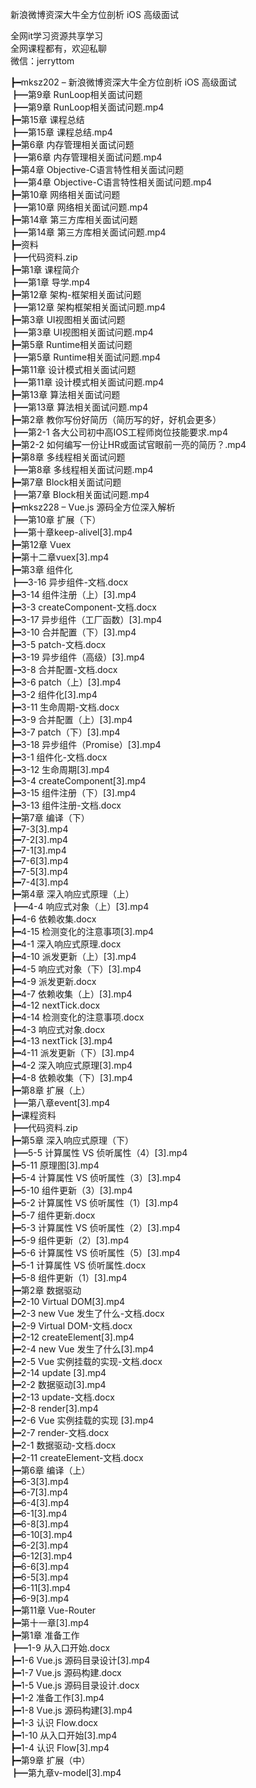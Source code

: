 新浪微博资深大牛全方位剖析 iOS 高级面试

全网it学习资源共享学习<br>全网课程都有，欢迎私聊<br>微信：jerryttom<br>

┣━mksz202 – 新浪微博资深大牛全方位剖析 iOS 高级面试<br> ┣━第9章 RunLoop相关面试问题<br> ┣━第9章 RunLoop相关面试问题.mp4<br> ┣━第15章 课程总结<br> ┣━第15章 课程总结.mp4<br> ┣━第6章 内存管理相关面试问题<br> ┣━第6章 内存管理相关面试问题.mp4<br> ┣━第4章 Objective-C语言特性相关面试问题<br> ┣━第4章 Objective-C语言特性相关面试问题.mp4<br> ┣━第10章 网络相关面试问题<br> ┣━第10章 网络相关面试问题.mp4<br> ┣━第14章 第三方库相关面试问题<br> ┣━第14章 第三方库相关面试问题.mp4<br> ┣━资料<br> ┣━代码资料.zip<br> ┣━第1章 课程简介<br> ┣━第1章 导学.mp4<br> ┣━第12章 架构-框架相关面试问题<br> ┣━第12章 架构框架相关面试问题.mp4<br> ┣━第3章 UI视图相关面试问题<br> ┣━第3章 UI视图相关面试问题.mp4<br> ┣━第5章 Runtime相关面试问题<br> ┣━第5章 Runtime相关面试问题.mp4<br> ┣━第11章 设计模式相关面试问题<br> ┣━第11章 设计模式相关面试问题.mp4<br> ┣━第13章 算法相关面试问题<br> ┣━第13章 算法相关面试问题.mp4<br> ┣━第2章 教你写份好简历（简历写的好，好机会更多）<br> ┣━第2-1 各大公司初中高IOS工程师岗位技能要求.mp4<br> ┣━第2-2 如何编写一份让HR或面试官眼前一亮的简历？.mp4<br> ┣━第8章 多线程相关面试问题<br> ┣━第8章 多线程相关面试问题.mp4<br> ┣━第7章 Block相关面试问题<br> ┣━第7章 Block相关面试问题.mp4<br> ┣━mksz228 – Vue.js 源码全方位深入解析<br> ┣━第10章 扩展（下）<br> ┣━第十章keep-alivel[3].mp4<br> ┣━第12章 Vuex<br> ┣━第十二章vuex[3].mp4<br> ┣━第3章 组件化<br> ┣━3-16 异步组件-文档.docx<br> ┣━3-14 组件注册（上）[3].mp4<br> ┣━3-3 createComponent-文档.docx<br> ┣━3-17 异步组件（工厂函数）[3].mp4<br> ┣━3-10 合并配置（下）[3].mp4<br> ┣━3-5 patch-文档.docx<br> ┣━3-19 异步组件（高级）[3].mp4<br> ┣━3-8 合并配置-文档.docx<br> ┣━3-6 patch（上）[3].mp4<br> ┣━3-2 组件化[3].mp4<br> ┣━3-11 生命周期-文档.docx<br> ┣━3-9 合并配置（上）[3].mp4<br> ┣━3-7 patch（下）[3].mp4<br> ┣━3-18 异步组件（Promise）[3].mp4<br> ┣━3-1 组件化-文档.docx<br> ┣━3-12 生命周期[3].mp4<br> ┣━3-4 createComponent[3].mp4<br> ┣━3-15 组件注册（下）[3].mp4<br> ┣━3-13 组件注册-文档.docx<br> ┣━第7章 编译（下）<br> ┣━7-3[3].mp4<br> ┣━7-2[3].mp4<br> ┣━7-1[3].mp4<br> ┣━7-6[3].mp4<br> ┣━7-5[3].mp4<br> ┣━7-4[3].mp4<br> ┣━第4章 深入响应式原理（上）<br> ┣━4-4 响应式对象（上）[3].mp4<br> ┣━4-6 依赖收集.docx<br> ┣━4-15 检测变化的注意事项[3].mp4<br> ┣━4-1 深入响应式原理.docx<br> ┣━4-10 派发更新（上）[3].mp4<br> ┣━4-5 响应式对象（下）[3].mp4<br> ┣━4-9 派发更新.docx<br> ┣━4-7 依赖收集（上）[3].mp4<br> ┣━4-12 nextTick.docx<br> ┣━4-14 检测变化的注意事项.docx<br> ┣━4-3 响应式对象.docx<br> ┣━4-13 nextTick [3].mp4<br> ┣━4-11 派发更新（下）[3].mp4<br> ┣━4-2 深入响应式原理[3].mp4<br> ┣━4-8 依赖收集（下）[3].mp4<br> ┣━第8章 扩展（上）<br> ┣━第八章event[3].mp4<br> ┣━课程资料<br> ┣━代码资料.zip<br> ┣━第5章 深入响应式原理（下）<br> ┣━5-5 计算属性 VS 侦听属性（4）[3].mp4<br> ┣━5-11 原理图[3].mp4<br> ┣━5-4 计算属性 VS 侦听属性（3）[3].mp4<br> ┣━5-10 组件更新（3）[3].mp4<br> ┣━5-2 计算属性 VS 侦听属性（1）[3].mp4<br> ┣━5-7 组件更新.docx<br> ┣━5-3 计算属性 VS 侦听属性（2）[3].mp4<br> ┣━5-9 组件更新（2）[3].mp4<br> ┣━5-6 计算属性 VS 侦听属性（5）[3].mp4<br> ┣━5-1 计算属性 VS 侦听属性.docx<br> ┣━5-8 组件更新（1）[3].mp4<br> ┣━第2章 数据驱动<br> ┣━2-10 Virtual DOM[3].mp4<br> ┣━2-3 new Vue 发生了什么-文档.docx<br> ┣━2-9 Virtual DOM-文档.docx<br> ┣━2-12 createElement[3].mp4<br> ┣━2-4 new Vue 发生了什么[3].mp4<br> ┣━2-5 Vue 实例挂载的实现-文档.docx<br> ┣━2-14 update [3].mp4<br> ┣━2-2 数据驱动[3].mp4<br> ┣━2-13 update-文档.docx<br> ┣━2-8 render[3].mp4<br> ┣━2-6 Vue 实例挂载的实现 [3].mp4<br> ┣━2-7 render-文档.docx<br> ┣━2-1 数据驱动-文档.docx<br> ┣━2-11 createElement-文档.docx<br> ┣━第6章 编译（上）<br> ┣━6-3[3].mp4<br> ┣━6-7[3].mp4<br> ┣━6-4[3].mp4<br> ┣━6-1[3].mp4<br> ┣━6-8[3].mp4<br> ┣━6-10[3].mp4<br> ┣━6-2[3].mp4<br> ┣━6-12[3].mp4<br> ┣━6-6[3].mp4<br> ┣━6-5[3].mp4<br> ┣━6-11[3].mp4<br> ┣━6-9[3].mp4<br> ┣━第11章 Vue-Router<br> ┣━第十一章[3].mp4<br> ┣━第1章 准备工作<br> ┣━1-9 从入口开始.docx<br> ┣━1-6 Vue.js 源码目录设计[3].mp4<br> ┣━1-7 Vue.js 源码构建.docx<br> ┣━1-5 Vue.js 源码目录设计.docx<br> ┣━1-2 准备工作[3].mp4<br> ┣━1-8 Vue.js 源码构建[3].mp4<br> ┣━1-3 认识 Flow.docx<br> ┣━1-10 从入口开始[3].mp4<br> ┣━1-4 认识 Flow[3].mp4<br> ┣━第9章 扩展（中）<br> ┣━第九章v-model[3].mp4